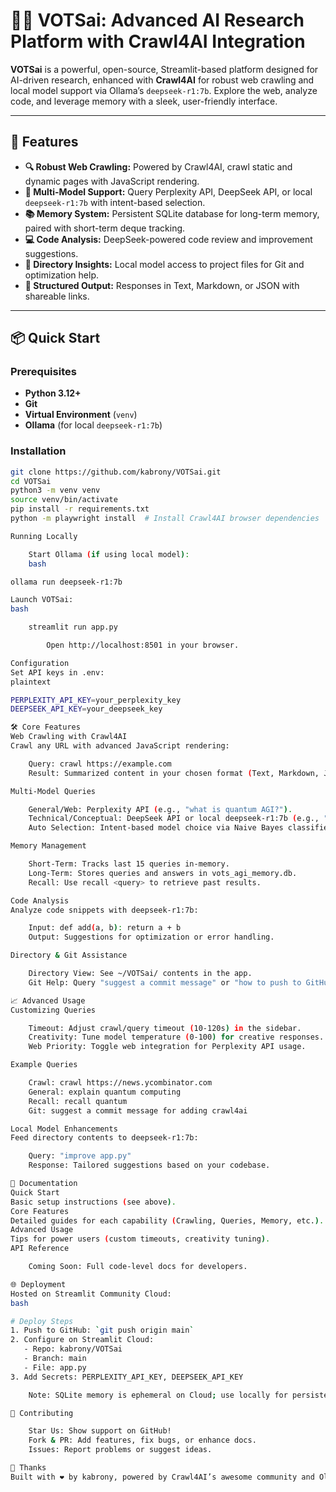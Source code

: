 # 🚀🤖 VOTSai: Advanced AI Research Platform with Crawl4AI Integration

**VOTSai** is a powerful, open-source, Streamlit-based platform designed for AI-driven research, enhanced with **Crawl4AI** for robust web crawling and local model support via Ollama’s `deepseek-r1:7b`. Explore the web, analyze code, and leverage memory with a sleek, user-friendly interface.

---

## 🌟 Features

- **🔍 Robust Web Crawling:** Powered by Crawl4AI, crawl static and dynamic pages with JavaScript rendering.
- **🧠 Multi-Model Support:** Query Perplexity API, DeepSeek API, or local `deepseek-r1:7b` with intent-based selection.
- **📚 Memory System:** Persistent SQLite database for long-term memory, paired with short-term deque tracking.
- **💻 Code Analysis:** DeepSeek-powered code review and improvement suggestions.
- **📂 Directory Insights:** Local model access to project files for Git and optimization help.
- **📜 Structured Output:** Responses in Text, Markdown, or JSON with shareable links.

---

## 📦 Quick Start

### Prerequisites
- **Python 3.12+**
- **Git**
- **Virtual Environment** (`venv`)
- **Ollama** (for local `deepseek-r1:7b`)

### Installation
```bash
git clone https://github.com/kabrony/VOTSai.git
cd VOTSai
python3 -m venv venv
source venv/bin/activate
pip install -r requirements.txt
python -m playwright install  # Install Crawl4AI browser dependencies

Running Locally

    Start Ollama (if using local model):
    bash

ollama run deepseek-r1:7b

Launch VOTSai:
bash

    streamlit run app.py

        Open http://localhost:8501 in your browser.

Configuration
Set API keys in .env:
plaintext

PERPLEXITY_API_KEY=your_perplexity_key
DEEPSEEK_API_KEY=your_deepseek_key

🛠️ Core Features
Web Crawling with Crawl4AI
Crawl any URL with advanced JavaScript rendering:

    Query: crawl https://example.com
    Result: Summarized content in your chosen format (Text, Markdown, JSON).

Multi-Model Queries

    General/Web: Perplexity API (e.g., "what is quantum AGI?").
    Technical/Conceptual: DeepSeek API or local deepseek-r1:7b (e.g., "how does quantization work?").
    Auto Selection: Intent-based model choice via Naive Bayes classifier.

Memory Management

    Short-Term: Tracks last 15 queries in-memory.
    Long-Term: Stores queries and answers in vots_agi_memory.db.
    Recall: Use recall <query> to retrieve past results.

Code Analysis
Analyze code snippets with deepseek-r1:7b:

    Input: def add(a, b): return a + b
    Output: Suggestions for optimization or error handling.

Directory & Git Assistance

    Directory View: See ~/VOTSai/ contents in the app.
    Git Help: Query "suggest a commit message" or "how to push to GitHub" for local model advice.

📈 Advanced Usage
Customizing Queries

    Timeout: Adjust crawl/query timeout (10-120s) in the sidebar.
    Creativity: Tune model temperature (0-100) for creative responses.
    Web Priority: Toggle web integration for Perplexity API usage.

Example Queries

    Crawl: crawl https://news.ycombinator.com
    General: explain quantum computing
    Recall: recall quantum
    Git: suggest a commit message for adding crawl4ai

Local Model Enhancements
Feed directory contents to deepseek-r1:7b:

    Query: "improve app.py"
    Response: Tailored suggestions based on your codebase.

📝 Documentation
Quick Start
Basic setup instructions (see above).
Core Features
Detailed guides for each capability (Crawling, Queries, Memory, etc.).
Advanced Usage
Tips for power users (custom timeouts, creativity tuning).
API Reference

    Coming Soon: Full code-level docs for developers.

🌐 Deployment
Hosted on Streamlit Community Cloud:
bash

# Deploy Steps
1. Push to GitHub: `git push origin main`
2. Configure on Streamlit Cloud:
   - Repo: kabrony/VOTSai
   - Branch: main
   - File: app.py
3. Add Secrets: PERPLEXITY_API_KEY, DEEPSEEK_API_KEY

    Note: SQLite memory is ephemeral on Cloud; use locally for persistence.

🤝 Contributing

    Star Us: Show support on GitHub!
    Fork & PR: Add features, fix bugs, or enhance docs.
    Issues: Report problems or suggest ideas.

🙌 Thanks
Built with ❤️ by kabrony, powered by Crawl4AI’s awesome community and Ollama’s local model magic.
